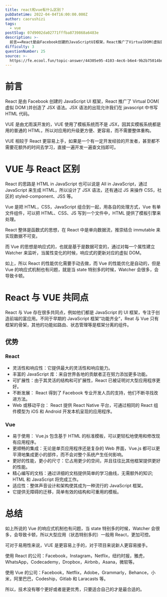 ```yaml
---
title: react和vue有什么区别？
pubDatetime: 2022-04-04T16:00:00.000Z
author: caorushizi
tags:
  - vue
postSlug: 07d9002da02771fffba8739868a6483e
description: >-
  前言==React是由Facebook创建的JavaScriptUI框架，React推广了VirtualDOM(虚拟DOM)并创造了JSX语法。JSX语法的出现允许我们在javascript中书写HT
difficulty: 3
questionNumber: 25
source: >-
  https://fe.ecool.fun/topic-answer/44305e95-4103-4ec6-b6e4-9b2b75014bdc?orderBy=updateTime&order=desc&tagId=14
---
```


# 前言

React 是由 Facebook 创建的 JavaScript UI 框架，React 推广了 Virtual DOM( 虚拟 DOM )并创造了 JSX 语法。JSX 语法的出现允许我们在 javascript 中书写 HTML 代码。

VUE 是由尤雨溪开发的，VUE 使用了模板系统而不是 JSX，因其实模板系统都是用的普通的 HTML，所以对应用的升级更方便、更容易，而不需要整体重构。

VUE 相较于 React 更容易上手，如果是一个有一定开发经验的开发者，甚至都不需要花额外的时间去学习，直接一遍开发一遍查文挡即可。

# VUE 与 React 区别

React 的思路是 HTML in JavaScript 也可以说是 All in JavaScript，通过 JavaScript 来生成 HTML，所以设计了 JSX 语法，还有通过 JS 来操作 CSS，社区的 styled-component、JSS 等。

Vue 是把 HTML，CSS，JavaScript 组合到一起，用各自的处理方式，Vue 有单文件组件，可以把 HTML、CSS、JS 写到一个文件中，HTML 提供了模板引擎来处理。

React 整体是函数式的思想，在 React 中是单向数据流，推崇结合 immutable 来实现数据不可变。

而 Vue 的思想是响应式的，也就是基于是数据可变的，通过对每一个属性建立 Watcher 来监听，当属性变化的时候，响应式的更新对应的虚拟 DOM。

如上，所以 React 的性能优化需要手动去做，而 Vue 的性能优化是自动的，但是 Vue 的响应式机制也有问题，就是当 state 特别多的时候，Watcher 会很多，会导致卡顿。

# React 与 VUE 共同点

React 与 Vue 存在很多共同点，例如他们都是 JavaScript 的 UI 框架，专注于创造前端的富应用。不同于早期的 JavaScript 框架“功能齐全”，Reat 与 Vue 只有框架的骨架，其他的功能如路由、状态管理等是框架分离的组件。

## 优势

### React

- 灵活性和响应性：它提供最大的灵活性和响应能力。
- 丰富的 JavaScript 库：来自世界各地的贡献者正在努力添加更多功能。
- 可扩展性：由于其灵活的结构和可扩展性，React 已被证明对大型应用程序更好。
- 不断发展： React 得到了 Facebook 专业开发人员的支持，他们不断寻找改进方法。
- Web 或移动平台： React 提供 React Native 平台，可通过相同的 React 组件模型为 iOS 和 Android 开发本机呈现的应用程序。

### Vue

- 易于使用： Vue.js 包含基于 HTML 的标准模板，可以更轻松地使用和修改现有应用程序。
- 更顺畅的集成：无论是单页应用程序还是复杂的 Web 界面，Vue.js 都可以更平滑地集成更小的部件，而不会对整个系统产生任何影响。
- 更好的性能，更小的尺寸：它占用更少的空间，并且往往比其他框架提供更好的性能。
- 精心编写的文档：通过详细的文档提供简单的学习曲线，无需额外的知识; HTML 和 JavaScript 将完成工作。
- 适应性：整体声音设计和架构使其成为一种流行的 JavaScript 框架。
- 它提供无障碍的迁移，简单有效的结构和可重用的模板。

# 总结

如上所说的 Vue 的响应式机制也有问题，当 state 特别多的时候，Watcher 会很多，会导致卡顿，所以大型应用（状态特别多的）一般用 React，更加可控。

可对于易用性来说，VUE 是更容易上手的，对于项目来说新人更容易接手。

使用 React 的公司：Facebook，Instagram，Netflix，纽约时报，雅虎，WhatsApp，Codecademy，Dropbox，Airbnb，Asana，微软等。

使用 Vue 的公司：Facebook，Netflix，Adobe，Grammarly，Behance，小米，阿里巴巴，Codeship，Gitlab 和 Laracasts 等。

所以，技术没有哪个更好或者是更优秀，只要适合自己的才是最合适的。
